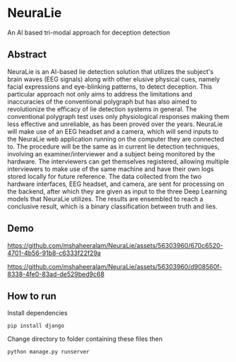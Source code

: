 # NeuraLie
An AI based tri-modal approach for deception detection

## Abstract
NeuraLie is an AI-based lie detection solution that utilizes the subject's brain waves (EEG signals) along with other elusive physical cues, namely facial expressions and eye-blinking patterns, to detect deception. This particular approach not only aims to address the limitations and inaccuracies of the conventional polygraph but has also aimed to revolutionize the efficacy of lie detection systems in general. The conventional polygraph test uses only physiological responses making them less effective and unreliable, as has been proved over the years. NeuraLie will make use of an EEG headset and a camera, which will send inputs to the NeuraLie web application running on the computer they are connected to. The procedure will be the same as in current lie detection techniques, involving an examiner/interviewer and a subject being monitored by the hardware. The interviewers can get themselves registered, allowing multiple interviewers to make use of the same machine and have their own logs stored locally for future reference. The data collected from the two hardware interfaces, EEG headset, and camera, are sent for processing on the backend, after which they are given as input to the three Deep Learning models that NeuraLie utilizes. The results are ensembled to reach a conclusive result, which is a binary classification between truth and lies.


## Demo
https://github.com/mshaheeralam/NeuraLie/assets/56303960/670c6520-4701-4b56-91b8-c6333f22f29a



https://github.com/mshaheeralam/NeuraLie/assets/56303960/d908560f-8338-4fe0-83ad-de529bed9c68

## How to run
Install dependencies 
```
pip install django
```
Change directory to folder containing these files then
```
python manage.py runserver
```

